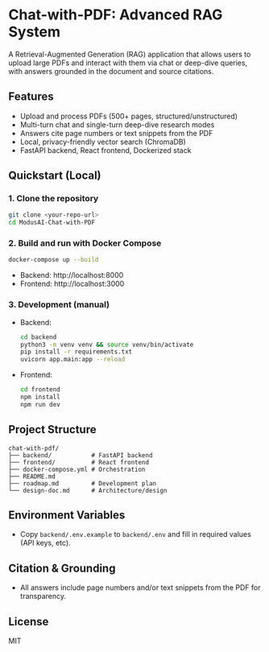 # Chat-with-PDF: Advanced RAG System

A Retrieval-Augmented Generation (RAG) application that allows users to upload large PDFs and interact with them via chat or deep-dive queries, with answers grounded in the document and source citations.

## Features
- Upload and process PDFs (500+ pages, structured/unstructured)
- Multi-turn chat and single-turn deep-dive research modes
- Answers cite page numbers or text snippets from the PDF
- Local, privacy-friendly vector search (ChromaDB)
- FastAPI backend, React frontend, Dockerized stack

## Quickstart (Local)

### 1. Clone the repository
```bash
git clone <your-repo-url>
cd ModusAI-Chat-with-PDF
```

### 2. Build and run with Docker Compose
```bash
docker-compose up --build
```
- Backend: http://localhost:8000
- Frontend: http://localhost:3000

### 3. Development (manual)
- Backend:
  ```bash
  cd backend
  python3 -m venv venv && source venv/bin/activate
  pip install -r requirements.txt
  uvicorn app.main:app --reload
  ```
- Frontend:
  ```bash
  cd frontend
  npm install
  npm run dev
  ```

## Project Structure
```
chat-with-pdf/
├── backend/           # FastAPI backend
├── frontend/          # React frontend
├── docker-compose.yml # Orchestration
├── README.md
├── roadmap.md         # Development plan
└── design-doc.md      # Architecture/design
```

## Environment Variables
- Copy `backend/.env.example` to `backend/.env` and fill in required values (API keys, etc).

## Citation & Grounding
- All answers include page numbers and/or text snippets from the PDF for transparency.

## License
MIT
